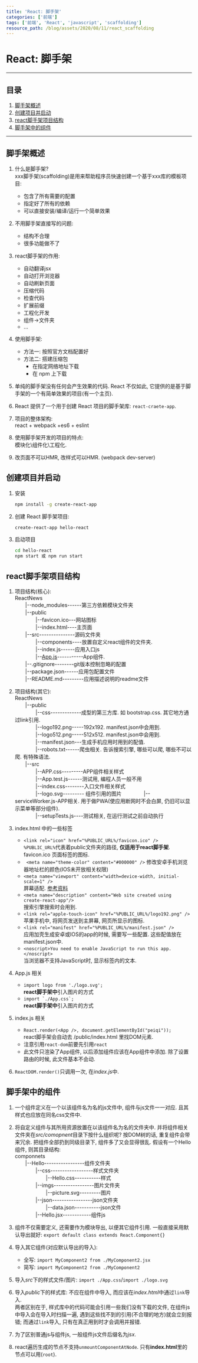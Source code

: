 ```yaml
---
title: 'React: 脚手架'
categories: ['前端']
tags: ['前端', 'React', 'javascript', 'scaffolding']
resource_path: /blog/assets/2020/08/11/react_scaffolding
---
```


React: 脚手架 
===

---

## 目录

1. [脚手架概述](#脚手架概述)
2. [创建项目并启动](#创建项目并启动)
3. [react脚手架项目结构](#react脚手架项目结构)
4. [脚手架中的组件](#脚手架中的组件)

---

## 脚手架概述

1. 什么是脚手架?  
    xxx脚手架(scaffolding)是用来帮助程序员快速创建一个基于xxx库的模板项目:  
    * 包含了所有需要的配置
    * 指定好了所有的依赖
    * 可以直接安装/编译/运行一个简单效果

2. 不用脚手架直接写的问题:
    * 结构不合理
    * 很多功能做不了

3. react脚手架的作用:
    * 自动翻译jsx
    * 自动打开浏览器
    * 自动刷新页面
    * 压缩代码
    * 检查代码
    * 扩展前缀
    * 工程化开发
    * 组件->文件夹
    * ...

4. 使用脚手架:
    * 方法一: 按照官方文档配置好
    * 方法二: 搭建压缩包
        * 在指定网络地址下载
        * 在 npm 上下载

5. 单纯的脚手架没有任何会产生效果的代码. React 不仅如此, 它提供的是基于脚手架的一个有简单效果的项目(有一个主页).

6. React 提供了一个用于创建 React 项目的脚手架库: ```react-craete-app```.

7. 项目的整体架构:  
    react + webpack +es6 + eslint

8. 使用脚手架开发的项目的特点:  
    模块化\组件化\工程化.

9. 改页面不可以HMR, 改样式可以HMR. (webpack dev-server)


## 创建项目并启动

1. 安装  
    ```bash
    npm install -g create-react-app
    ```
    
2. 创建 React 脚手架项目:  
    ```bash
    create-react-app hello-react
    ```

3. 启动项目  
    ```bash
    cd hello-react
    npm start 或 npm run start
    ```

## react脚手架项目结构

1. 项目结构(核心):  
    ReactNews  
    　　|--node_modules------第三方依赖模块文件夹  
    　　|--public  
    　　　　|--favicon.ico---网站图标  
    　　　　|--index.html----主页面  
    　　|--src---------------源码文件夹  
    　　　　|--components----放置自定义react组件的文件夹.  
    　　　　|--index.js------应用入口js  
    　　　　|--[App.js](https://www.bilibili.com/video/BV1uK411H7on?p=45)-----------App组件.  
    　　|--.gitignore--------git版本控制忽略的配置  
    　　|--package.json------应用包配置文件  
    　　|--README.md---------应用描述说明的readme文件  

2. 项目结构(其它):  
    ReactNews  
    　　|--public  
    　　　　|--css-------------成型的第三方库. 如 bootstrap.css. 其它地方通过link引用.  
    　　　　|--logo192.png-----192x192. manifest.json中会用到.  
    　　　　|--logo512.png-----512x512. manifest.json中会用到.  
    　　　　|--manifest.json---生成手机应用时用到的配值.  
    　　　　|--robots.txt------爬虫相关. 告诉搜索引擎, 哪些可以爬, 哪些不可以爬. 有特殊语法.  
    　　|--src  
    　　　　|--APP.css---------APP组件相关样式  
    　　　　|--App.test.js------测试用, 编程人员一般不用  
    　　　　|--index.css--------入口文件相关样式  
    　　　　|--logo.svg--------- 组件引用的图片 
    　　　　|--serviceWorker.js-APP相关. 用于做PWA(使应用断网时不会白屏, 仍旧可以显示菜单等部分组件).  
    　　　　|--setupTests.js----测试相关, 在运行测试之前自动执行  


2. index.html 中的一些标签
    * ```<link rel="icon" href="%PUBLIC_URL%/favicon.ico" />```  
        ```%PUBLIC_URL%```代表着public文件夹的路径, **仅适用于react脚手架**. favicon.ico 页面标签的图标.
    * ``` <meta name="theme-color" content="#000000" />```
        修改安卓手机浏览器地址栏的颜色(IOS未开放相关权限)
    * ```<meta name="viewport" content="width=device-width, initial-scale=1" />```  
        屏幕适配. [参考资料](https://blog.csdn.net/Liuqz2009/article/details/89500080)
    * ```<meta name="description" content="Web site created using create-react-app"/>```  
        搜索引擎搜索时会用到.
    * ```<link rel="apple-touch-icon" href="%PUBLIC_URL%/logo192.png" />```  
        苹果手机中, 将网页发送到主屏幕, 网页所显示的图标.
    * ```<link rel="manifest" href="%PUBLIC_URL%/manifest.json" />```  
        应用加壳生成安卓或IOS的app的时候, 需要写一些配置. 这些配值放在manifest.json中.
    * ```<noscript>You need to enable JavaScript to run this app.</noscript>```  
        当浏览器不支持JavaScript时, 显示标签内的文本.

3. App.js 相关
    * ```import logo from './logo.svg';```  
        **react脚手架中**引入图片的方式
    * ```import `./App.css`;```  
        **react脚手架中**引入图片的方式

4. index.js 相关  
    * ```React.render(<App />, document.getElementById("peiqi"));```  
        react脚手架会自动去 /public/index.html 里找DOM元素.
    * 注意引用```react-dom```前要先引用```react```
    * 此文件只渲染了App组件, 以后添加组件应该在App组件中添加. 除了设置路由的时候, 此文件基本不会动.

5. ```ReactDOM.render()```只调用一次, 在*index.js*中.


## 脚手架中的组件

1. 一个组件定义在一个以该组件名为名的js文件中, 组件与js文件一一对应. 且其样式也应放在同名css文件中.

2. 将自定义组件与其所用资源放置在以该组件名为名的文件夹中. 并将组件相关文件夹在*src/comopnent*目录下按什么组织呢? 按DOM树的话, 重复组件会带来冗余. 把组件全部扔到同级目录下, 组件多了又会显得很乱.
    假设有一个Hello组件, 则其目录结构:   
        componnets  
        　　|--Hello-----------------组件文件夹  
        　　　　|--css------------------样式文件夹  
        　　　　　　|--Hello.css-----------样式  
        　　　　|--imgs-----------------图片文件夹  
        　　　　　　|--picture.svg---------图片  
        　　　　|--json-----------------json文件夹  
        　　　　　　|--data.json-----------json文件  
        　　　　|--Hello.jsx------------组件js  

3. 组件不仅需要定义, 还需要作为模块导出, 以便其它组件引用. 一般直接采用默认导出就好: ```export default class extends React.Component{}```

4. 导入其它组件(对应默认导出的导入): 
    * 全写: ```import MyComponent2 from ./MyComponent2.jsx```
    * 简写: ```import MyComponent2 from ./MyComponent2```

5. 导入*src*下的样式文件/图片: ```import ./App.css```/```import ./logo.svg```

6. 导入*public*下的样式库: 不应在组件中导入, 而应该在*index.html*中通过```link```导入.   
    两者区别在于, 样式库中的代码可能会引用一些我们没有下载的文件, 在组件js中导入会在导入时扫描一遍, 遇到这些找不到的引用(不合理的地方)就会立刻报错; 而通过```link```导入, 只有在真正用到时才会调用并报错.

7. 为了区别普通js与组件js, 一般组件js文件后缀名为*jsx*.

8. react遍历生成的节点不支持```unmountComponentAtNode```. 只有**index.html**里的节点可以用(```root```).


